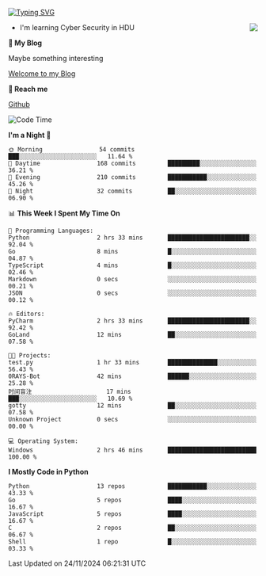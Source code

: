 [![Typing SVG](https://readme-typing-svg.herokuapp.com?font=Fira+Code&pause=1000&random=false&width=450&height=60&lines=Hello+%F0%9F%91%8B%F0%9F%8F%BB;I'm+JBNRZ)](https://git.io/typing-svg)

<a href="#">
  <img align="right" src="https://github-readme-stats.vercel.app/api?username=JBNRZ&show_icons=true&bg_color=15,f2f7fd,E0EAFC" />
</a>

- I'm learning Cyber Security in HDU

 **🌱 My Blog**

Maybe something interesting

[Welcome to my Blog](https://jbnrz.com.cn/)

 **💬 Reach me** 

[Github](https://github.com/JBNRZ)


<!--START_SECTION:waka-->
![Code Time](http://img.shields.io/badge/Code%20Time-752%20hrs%2013%20mins-blue)

**I'm a Night 🦉** 

```text
🌞 Morning                54 commits          ███░░░░░░░░░░░░░░░░░░░░░░   11.64 % 
🌆 Daytime                168 commits         █████████░░░░░░░░░░░░░░░░   36.21 % 
🌃 Evening                210 commits         ███████████░░░░░░░░░░░░░░   45.26 % 
🌙 Night                  32 commits          ██░░░░░░░░░░░░░░░░░░░░░░░   06.90 % 
```


📊 **This Week I Spent My Time On** 

```text
💬 Programming Languages: 
Python                   2 hrs 33 mins       ███████████████████████░░   92.04 % 
Go                       8 mins              █░░░░░░░░░░░░░░░░░░░░░░░░   04.87 % 
TypeScript               4 mins              █░░░░░░░░░░░░░░░░░░░░░░░░   02.46 % 
Markdown                 0 secs              ░░░░░░░░░░░░░░░░░░░░░░░░░   00.21 % 
JSON                     0 secs              ░░░░░░░░░░░░░░░░░░░░░░░░░   00.12 % 

🔥 Editors: 
PyCharm                  2 hrs 33 mins       ███████████████████████░░   92.42 % 
GoLand                   12 mins             ██░░░░░░░░░░░░░░░░░░░░░░░   07.58 % 

🐱‍💻 Projects: 
test.py                  1 hr 33 mins        ██████████████░░░░░░░░░░░   56.43 % 
0RAYS-Bot                42 mins             ██████░░░░░░░░░░░░░░░░░░░   25.28 % 
时间盲注                     17 mins             ███░░░░░░░░░░░░░░░░░░░░░░   10.69 % 
gotty                    12 mins             ██░░░░░░░░░░░░░░░░░░░░░░░   07.58 % 
Unknown Project          0 secs              ░░░░░░░░░░░░░░░░░░░░░░░░░   00.00 % 

💻 Operating System: 
Windows                  2 hrs 46 mins       █████████████████████████   100.00 % 
```

**I Mostly Code in Python** 

```text
Python                   13 repos            ███████████░░░░░░░░░░░░░░   43.33 % 
Go                       5 repos             ████░░░░░░░░░░░░░░░░░░░░░   16.67 % 
JavaScript               5 repos             ████░░░░░░░░░░░░░░░░░░░░░   16.67 % 
C                        2 repos             ██░░░░░░░░░░░░░░░░░░░░░░░   06.67 % 
Shell                    1 repo              █░░░░░░░░░░░░░░░░░░░░░░░░   03.33 % 
```




 Last Updated on 24/11/2024 06:21:31 UTC
<!--END_SECTION:waka-->
